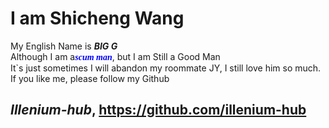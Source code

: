 # I am Shicheng Wang 
My English Name is ***BIG G***  
Although I am a<font color=#0000FF face="TIMES NEW ROMAN" >***scum man***</font>, but I am Still a Good Man  
It`s just sometimes I will abandon my roommate JY, I still love him so much.  
If you like me, please follow my Github 
## ***Illenium-hub***, https://github.com/illenium-hub
